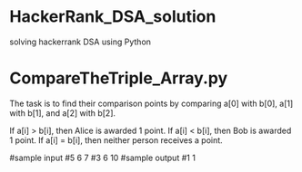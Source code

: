 # HackerRank_DSA_solution
solving hackerrank DSA using Python

# CompareTheTriple_Array.py
The task is to find their comparison points by comparing a[0] with b[0], a[1] with b[1], and a[2] with b[2].

If a[i] > b[i], then Alice is awarded 1 point.
If a[i] < b[i], then Bob is awarded 1 point.
If a[i] = b[i], then neither person receives a point.

#sample input 
#5 6 7
#3 6 10
#sample output
#1 1



